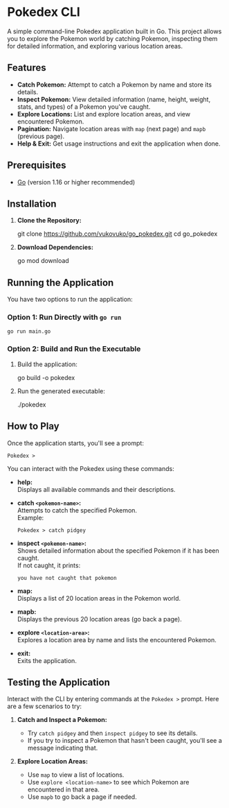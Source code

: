 # Pokedex CLI

A simple command-line Pokedex application built in Go. This project allows you to explore the Pokemon world by catching Pokemon, inspecting them for detailed information, and exploring various location areas.

## Features

- **Catch Pokemon:** Attempt to catch a Pokemon by name and store its details.
- **Inspect Pokemon:** View detailed information (name, height, weight, stats, and types) of a Pokemon you've caught.
- **Explore Locations:** List and explore location areas, and view encountered Pokemon.
- **Pagination:** Navigate location areas with `map` (next page) and `mapb` (previous page).
- **Help & Exit:** Get usage instructions and exit the application when done.

## Prerequisites

- [Go](https://golang.org/dl/) (version 1.16 or higher recommended)

## Installation

1. **Clone the Repository:**

    git clone https://github.com/vukovuko/go_pokedex.git
    cd go_pokedex

2. **Download Dependencies:**

    go mod download

## Running the Application

You have two options to run the application:

### Option 1: Run Directly with `go run`

    go run main.go

### Option 2: Build and Run the Executable

1. Build the application:

    go build -o pokedex

2. Run the generated executable:

    ./pokedex

## How to Play

Once the application starts, you'll see a prompt:

    Pokedex >

You can interact with the Pokedex using these commands:

- **help:**  
  Displays all available commands and their descriptions.

- **catch `<pokemon-name>`:**  
  Attempts to catch the specified Pokemon.  
  Example:
  
      Pokedex > catch pidgey

- **inspect `<pokemon-name>`:**  
  Shows detailed information about the specified Pokemon if it has been caught.  
  If not caught, it prints:
  
      you have not caught that pokemon

- **map:**  
  Displays a list of 20 location areas in the Pokemon world.

- **mapb:**  
  Displays the previous 20 location areas (go back a page).

- **explore `<location-area>`:**  
  Explores a location area by name and lists the encountered Pokemon.

- **exit:**  
  Exits the application.

## Testing the Application

Interact with the CLI by entering commands at the `Pokedex >` prompt. Here are a few scenarios to try:

1. **Catch and Inspect a Pokemon:**
   - Try `catch pidgey` and then `inspect pidgey` to see its details.
   - If you try to inspect a Pokemon that hasn't been caught, you'll see a message indicating that.

2. **Explore Location Areas:**
   - Use `map` to view a list of locations.
   - Use `explore <location-name>` to see which Pokemon are encountered in that area.
   - Use `mapb` to go back a page if needed.
